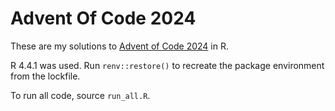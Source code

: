 # Advent Of Code 2024

These are my solutions to [Advent of Code 2024](https://adventofcode.com/2024) in R. 

R 4.4.1 was used. Run `renv::restore()` to recreate the package environment from the lockfile.

To run all code, source `run_all.R`.